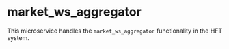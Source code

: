 # market_ws_aggregator

This microservice handles the `market_ws_aggregator` functionality in the HFT system.